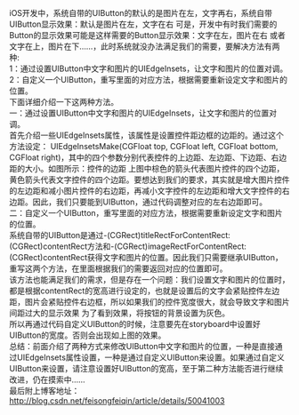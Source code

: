 iOS开发中，系统自带的UIButton的默认的是图片在左，文字再右，系统自带UIButton显示效果：默认是图片在左，文字在右 
可是，开发中有时我们需要的Button的显示效果可能是这样需要的Button显示效果：文字在左，图片在右 
或者文字在上，图片在下……，此时系统就没办法满足我们的需要，要解决方法有两种:</br>
1：通过设置UIButton中文字和图片的UIEdgeInsets，让文字和图片的位置对调。 </br>
2：自定义一个UIButton，重写里面的对应方法，根据需要重新设定文字和图片的位置。</br> 
下面详细介绍一下这两种方法。 </br>
一：通过设置UIButton中文字和图片的UIEdgeInsets，让文字和图片的位置对调。</br> 
首先介绍一些UIEdgeInsets属性，该属性是设置控件距边框的边距的。通过这个方法设定： UIEdgeInsetsMake(CGFloat top, CGFloat left, CGFloat bottom, CGFloat right)，其中的四个参数分别代表控件的上边距、左边距、下边距、右边距的大小。如图所示：控件的边距 
上图中棕色的箭头代表图片控件的四个边距，黄色箭头代表文字控件的四个边距。要想达到我们的要求，其实就是增大图片控件的左边距和减小图片控件的右边距，再减小文字控件的左边距和增大文字控件的右边距。因此，我们只要能到UIButton，通过代码调整对应的左右边距即可。</br>
二：自定义一个UIButton，重写里面的对应方法，根据需要重新设定文字和图片的位置。 </br>
系统自带的UIButton是通过-(CGRect)titleRectForContentRect:(CGRect)contentRect方法和-(CGRect)imageRectForContentRect:(CGRect)contentRect获得文字和图片的位置。因此我们只需要继承UIButton，重写这两个方法，在里面根据我们的需要返回对应的位置即可。</br>
该方法也能满足我们的需求，但是存在一个问题：我们设置文字和图片的位置时，都是根据contentRect的宽高进行设定的，也就是设置后的文字会紧贴控件左边距，图片会紧贴控件右边框，所以如果我们的控件宽度很大，就会导致文字和图片间距过大的显示效果 
为了看到效果，将按钮的背景设置为灰色。 </br>
所以再通过代码自定义UIButton的时候，注意要先在storyboard中设置好UIButton的宽度。否则会出现如上图的效果。 </br>
总结：前面介绍了两种方式来修改UIButton中文字和图片的位置，一种是直接通过UIEdgeInsets属性设置，一种是通过自定义UIButton来设置。如果通过自定义UIButton来设置，请注意设置好UIButton的宽高，至于第二种方法能否进行继续改进，仍在摸索中…… </br>
最后附上博客地址： http://blog.csdn.net/feisongfeiqin/article/details/50041003
